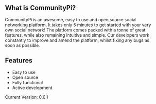 ## What is CommunityPi? ##
CommunityPi is an awesome, easy to use and open source social networking platform. It takes only 5 minutes to get started with your very own social network! The platform comes packed with a tonne of great features, while also remaining intuitive and simple. Our developers work constantly to improve and amend the platform, whilst fixing any bugs as soon as possible.

## Features ##
  * Easy to use
  * Open source
  * Fully functional
  * Active development

Current Version: 0.0.1